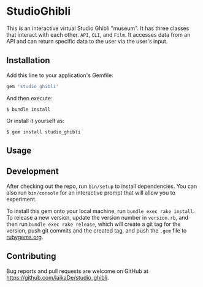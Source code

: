 # StudioGhibli

This is an interactive virtual Studio Ghibli "museum". It has three classes that interact with each other. `API`, `CLI`, and `Film`. It accesses data from an API and can return specific data to the user via the user's input.

## Installation

Add this line to your application's Gemfile:

```ruby
gem 'studio_ghibli'
```

And then execute:

    $ bundle install

Or install it yourself as:

    $ gem install studio_ghibli

## Usage

## Development

After checking out the repo, run `bin/setup` to install dependencies. You can also run `bin/console` for an interactive prompt that will allow you to experiment.

To install this gem onto your local machine, run `bundle exec rake install`. To release a new version, update the version number in `version.rb`, and then run `bundle exec rake release`, which will create a git tag for the version, push git commits and the created tag, and push the `.gem` file to [rubygems.org](https://rubygems.org).

## Contributing

Bug reports and pull requests are welcome on GitHub at https://github.com/laikaDe/studio_ghibli.

